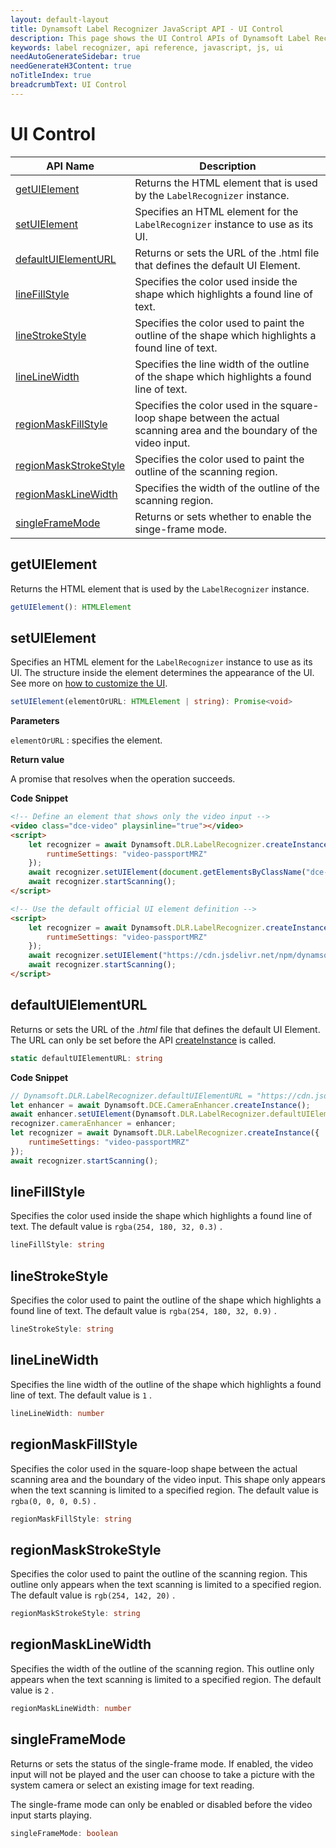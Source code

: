 ```yaml
---
layout: default-layout
title: Dynamsoft Label Recognizer JavaScript API - UI Control
description: This page shows the UI Control APIs of Dynamsoft Label Recognizer JavaScript SDK.
keywords: label recognizer, api reference, javascript, js, ui
needAutoGenerateSidebar: true
needGenerateH3Content: true
noTitleIndex: true
breadcrumbText: UI Control
---
```


# UI Control

| API Name | Description |
|---|---|
| [getUIElement](#getuielement) | Returns the HTML element that is used by the `LabelRecognizer` instance. |
| [setUIElement](#setuielement) | Specifies an HTML element for the `LabelRecognizer` instance to use as its UI. |
| [defaultUIElementURL](#defaultuielementurl) | Returns or sets the URL of the .html file that defines the default UI Element. |
| [lineFillStyle](#linefillstyle) | Specifies the color used inside the shape which highlights a found line of text.  |
| [lineStrokeStyle](#linestrokestyle) | Specifies the color used to paint the outline of the shape which highlights a found line of text. |
| [lineLineWidth](#linelinewidth) | Specifies the line width of the outline of the shape which highlights a found line of text. |
| [regionMaskFillStyle](#regionmaskfillstyle) | Specifies the color used in the square-loop shape between the actual scanning area and the boundary of the video input. |
| [regionMaskStrokeStyle](#regionmaskstrokestyle) | Specifies the color used to paint the outline of the scanning region. |
| [regionMaskLineWidth](#regionmasklinewidth) | Specifies the width of the outline of the scanning region. |
| [singleFrameMode](#singleframemode) | Returns or sets whether to enable the singe-frame mode. |

## getUIElement

Returns the HTML element that is used by the `LabelRecognizer` instance.

```typescript
getUIElement(): HTMLElement
```

## setUIElement

Specifies an HTML element for the `LabelRecognizer` instance to use as its UI. The structure inside the element determines the appearance of the UI. See more on [how to customize the UI](../user-guide/#customize-the-ui).

```typescript
setUIElement(elementOrURL: HTMLElement | string): Promise<void>
```

**Parameters**

`elementOrURL` : specifies the element.

**Return value**

A promise that resolves when the operation succeeds.

**Code Snippet**

```html
<!-- Define an element that shows only the video input -->
<video class="dce-video" playsinline="true"></video>
<script>
    let recognizer = await Dynamsoft.DLR.LabelRecognizer.createInstance({
        runtimeSettings: "video-passportMRZ"
    });
    await recognizer.setUIElement(document.getElementsByClassName("dce-video")[0]);
    await recognizer.startScanning();
</script>
```

```html
<!-- Use the default official UI element definition -->
<script>
    let recognizer = await Dynamsoft.DLR.LabelRecognizer.createInstance({
        runtimeSettings: "video-passportMRZ"
    });
    await recognizer.setUIElement("https://cdn.jsdelivr.net/npm/dynamsoft-label-recognizer@2.0.0/dist/dlr.ui.html");
    await recognizer.startScanning();
</script>
```

## defaultUIElementURL

Returns or sets the URL of the *.html* file that defines the default UI Element. The URL can only be set before the API [createInstance](#createinstance) is called.

```typescript
static defaultUIElementURL: string
```

**Code Snippet**

```js
// Dynamsoft.DLR.LabelRecognizer.defaultUIElementURL = "https://cdn.jsdelivr.net/npm/dynamsoft-label-recognizer@2.2.1/dist/dlr.ui.html";
let enhancer = await Dynamsoft.DCE.CameraEnhancer.createInstance();
await enhancer.setUIElement(Dynamsoft.DLR.LabelRecognizer.defaultUIElementURL);
recognizer.cameraEnhancer = enhancer;
let recognizer = await Dynamsoft.DLR.LabelRecognizer.createInstance({
    runtimeSettings: "video-passportMRZ"
});
await recognizer.startScanning();
```

## lineFillStyle

Specifies the color used inside the shape which highlights a found line of text. The default value is `rgba(254, 180, 32, 0.3)` .

```typescript
lineFillStyle: string
```

## lineStrokeStyle

Specifies the color used to paint the outline of the shape which highlights a found line of text. The default value is `rgba(254, 180, 32, 0.9)` .

```typescript
lineStrokeStyle: string
```

## lineLineWidth

Specifies the line width of the outline of the shape which highlights a found line of text. The default value is `1` .

```typescript
lineLineWidth: number
```

## regionMaskFillStyle

Specifies the color used in the square-loop shape between the actual scanning area and the boundary of the video input. This shape only appears when the text scanning is limited to a specified region. The default value is `rgba(0, 0, 0, 0.5)` .

```typescript
regionMaskFillStyle: string
```

## regionMaskStrokeStyle

Specifies the color used to paint the outline of the scanning region. This outline only appears when the text scanning is limited to a specified region. The default value is `rgb(254, 142, 20)` .

```typescript
regionMaskStrokeStyle: string
```

## regionMaskLineWidth

Specifies the width of the outline of the scanning region. This outline only appears when the text scanning is limited to a specified region. The default value is `2` .

```typescript
regionMaskLineWidth: number
```

## singleFrameMode

Returns or sets the status of the single-frame mode. If enabled, the video input will not be played and the user can choose to take a picture with the system camera or select an existing image for text reading.

The single-frame mode can only be enabled or disabled before the video input starts playing.

```typescript
singleFrameMode: boolean
```
